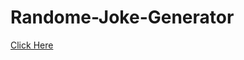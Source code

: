 # Randome-Joke-Generator
<a href="https://ayaeyada.github.io/Randome-Joke-Generator/">Click Here</a>
